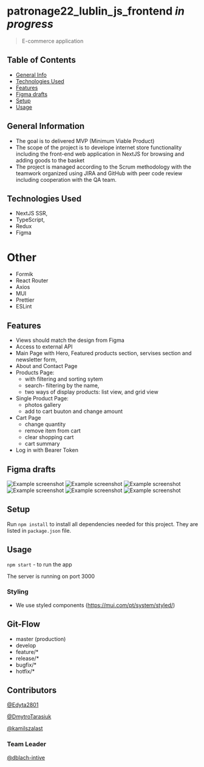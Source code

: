 # patronage22_lublin_js_frontend _in progress_
> E-commerce application 

## Table of Contents
* [General Info](#general-information)
* [Technologies Used](#technologies-used)
* [Features](#features)
* [Figma drafts](#screenshots)
* [Setup](#setup)
* [Usage](#usage)
<!-- * [License](#license) -->


## General Information
- The goal is to delivered MVP (Minimum Viable Product)
- The scope of the project is to develope internet store functionality including the front-end web application in NextJS for browsing and adding goods to the basket
- The project is managed according to the Scrum methodology with the teamwork organized using JIRA and GitHub with peer code review including cooperation with the QA team.
<!-- You don't have to answer all the questions - just the ones relevant to your project. -->


## Technologies Used
- NextJS SSR,
- TypeScript,
- Redux
- Figma

# Other
- Formik
- React Router
- Axios
- MUI
- Prettier
- ESLint

## Features
- Views should match the design from Figma
- Access to external API
- Main Page with Hero, Featured products section, servises section and newsletter form,
- About and Contact Page
- Products Page:
  * with filtering and sorting sytem
  * search- filtering by the name, 
  * two ways of display products: list view, and grid view
- Single Product Page:
  * photos gallery
  * add to cart buuton and change amount
- Cart Page
  * change quantity
  * remove item from cart
  * clear shopping cart
  * cart summary
- Log in with Bearer Token

## Figma drafts
![Example screenshot](./src/drafts/home.drawio.png)
![Example screenshot](./src/drafts/products_grid_view.drawio.png)
![Example screenshot](./src/drafts/products_list_view.png)
![Example screenshot](./src/drafts/product_details.drawio.png)
![Example screenshot](./src/drafts/about.drawio.png)
![Example screenshot](./src/drafts/cart.drawio.png)
<!-- If you have screenshots you'd like to share, include them here. -->


## Setup

Run `npm install` to install all dependencies needed for this project. They are listed in `package.json` file.

## Usage

`npm start` - to run the app

The server is running on port 3000


### Styling

- We use styled components (https://mui.com/pt/system/styled/)

## Git-Flow

- master (production)
- develop
- feature/\*
- release/\*
- bugfix/\*
- hotfix/\*

## Contributors

[@Edyta2801](https://github.com/Edyta2801)

[@DmytroTarasiuk](https://github.com/DmytroTarasiuk)

[@kamilszalast](https://github.com/kamilszalast)

### Team Leader

[@dblach-intive](https://github.com/dblach-intive)
